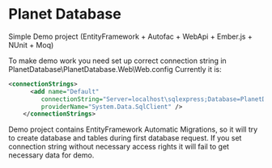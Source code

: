# Planet Database
Simple Demo project (EntityFramework + Autofac + WebApi + Ember.js + NUnit + Moq)

To make demo work you need set up correct connection string in PlanetDatabase\PlanetDatabase.Web\Web.config
Currently it is:

```xml
<connectionStrings>
      <add name="Default"
         connectionString="Server=localhost\sqlexpress;Database=PlanetDatabase;Persist Security Info=True;integrated security=true;"
         providerName="System.Data.SqlClient" />
    </connectionStrings>
```

Demo project contains EntityFramework Automatic Migrations, so it will try to create database and tables during first database request. If you set connection string without necessary access rights it will fail to get necessary data for demo.